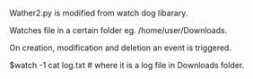Wather2.py is modified from watch dog libarary.


Watches file in a certain folder eg. /home/user/Downloads.


On creation, modification and deletion an event is triggered.


$watch -1 cat log.txt  # where it is a log file in Downloads folder.
